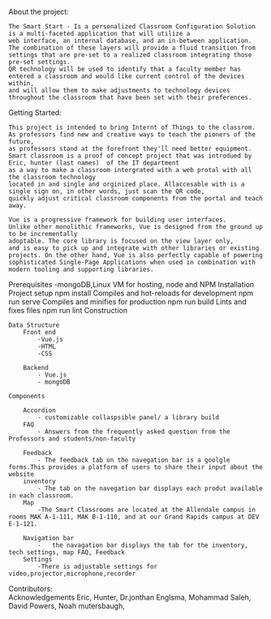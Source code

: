 About the project:

	The Smart Start - Is a personalized Classroom Configuration Solution is a multi-faceted application that will utilize a 
	web interface, an internal database, and an in-between application. 
	The combination of these layers will provide a fluid transition from settings that are pre-set to a realized classroom integrating those pre-set settings. 
	QR technology will be used to identify that a faculty member has entered a classroom and would like current control of the devices within,
	and will allow them to make adjustments to technology devices throughout the classroom that have been set with their preferences.

Getting Started:

	This project is intended to bring Internt of Things to the classrom.
	As professors find new and creative ways to teach the pioners of the future, 
	as professors stand at the forefront they'll need better equipment.
	Smart classroom is a proof of concept project that was introdued by Eric, hunter (last names)  of the IT department 
	as a way to make a classroom intergrated with a web protal with all the classroom technology
	located in and single and orginized place. Allaccesable with is a single sign on, in other words, just scan the QR code,
	quickly adjust critical classroom components from the portal and teach away.
	
	Vue is a progressive framework for building user interfaces. 
	Unlike other monolithic frameworks, Vue is designed from the ground up to be incrementally 
	adoptable. The core library is focused on the view layer only,
	and is easy to pick up and integrate with other libraries or existing projects. On the other hand, Vue is also perfectly capable of powering sophisticated Single-Page Applications when used in combination with modern tooling and supporting libraries.
		
	
Prerequisites
		-mongoDB,Linux VM for hosting, node and NPM 
Installation
	Project setup
		npm install
		Compiles and hot-reloads for development
		npm run serve
		Compiles and minifies for production
		npm run build
		Lints and fixes files
		npm run lint
Construction
	
	Data Structure 
		Front end 
			-Vue.js	
			-HTML
			-CSS
		
		Backend 
			- Vue.js	
			- mongoDB
		
	Components
		
		Accordion 
			- customizable collaspsible panel/ a library build		
		FAQ
			- Answers from the frequently asked question from the Professors and students/non-faculty
				
		Feedback
			- The feedback tab on the navegation bar is a goolgle forms.This provides a platform of users to share their input about the website
		inventory
			- The tab on the navegation bar displays each produt available in each classroom.
		Map
			-The Smart Classrooms are located at the Allendale campus in rooms MAK A-1-111, MAK B-1-110, and at our Grand Rapids campus at DEV E-1-121.
	 
		Navigation bar
			-	the navagation bar displays the tab for the inventory, tech settings, map FAQ, Feedback 
		Settings
			-There is adjustable settings for video,projector,microphone,recorder
			
Contributors:  
Acknowledgements
Eric,
Hunter,
Dr.jonthan Englsma, 
Mohammad Saleh,
David Powers,
Noah mutersbaugh,

